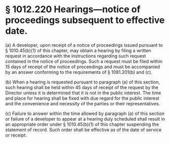 # § 1012.220   Hearings—notice of proceedings subsequent to effective date.

(a) A developer, upon receipt of a notice of proceedings issued pursuant to § 1010.45(b)(1) of this chapter, may obtain a hearing by filing a written request in accordance with the instructions regarding such request contained in the notice of proceedings. Such a request must be filed within 15 days of receipt of the notice of proceedings and must be accompanied by an answer conforming to the requirements of § 1081.201(b) and (c).


(b) When a hearing is requested pursuant to paragraph (a) of this section, such hearing shall be held within 45 days of receipt of the request by the Director unless it is determined that it is not in the public interest. The time and place for hearing shall be fixed with due regard for the public interest and the convenience and necessity of the parties or their representatives.


(c) Failure to answer within the time allowed by paragraph (a) of this section or failure of a developer to appear at a hearing duly scheduled shall result in an appropriate order under § 1010.45(b)(1) of this chapter suspending the statement of record. Such order shall be effective as of the date of service or receipt.




